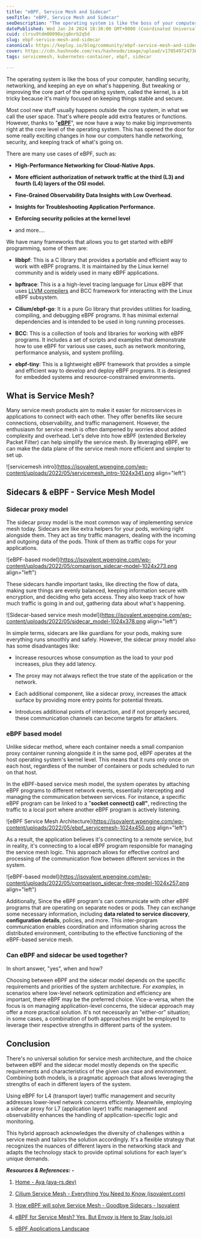 ```yaml
---
title: "eBPF, Service Mesh and Sidecar"
seoTitle: "eBPF, Service Mesh and Sidecar"
seoDescription: "The operating system is like the boss of your computer, handling security, networking, and keeping an eye on what's happening."
datePublished: Wed Jan 24 2024 18:30:00 GMT+0000 (Coordinated Universal Time)
cuid: clrsu9tdm00090ajq8nrb2q5d
slug: ebpf-service-mesh-and-sidecar
canonical: https://keploy.io/blog/community/ebpf-service-mesh-and-sidecar
cover: https://cdn.hashnode.com/res/hashnode/image/upload/v1705497247364/68117111-400b-4a29-b3dc-70627ff95c2b.png
tags: servicemesh, kubernetes-container, ebpf, sidecar

---
```


The operating system is like the boss of your computer, handling security, networking, and keeping an eye on what's happening. But tweaking or improving the core part of the operating system, called the kernel, is a bit tricky because it's mainly focused on keeping things stable and secure.

Most cool new stuff usually happens outside the core system, in what we call the user space. That's where people add extra features or functions. However, thanks to "[**eBPF**](http://ebpf.io)", we now have a way to make big improvements right at the core level of the operating system. This has opened the door for some really exciting changes in how our computers handle networking, security, and keeping track of what's going on.

There are many use cases of eBPF, such as:

* **High-Performance Networking for Cloud-Native Apps.**
    
* **More efficient authorization of network traffic at the third (L3) and fourth (L4) layers of the OSI model.**
    
* **Fine-Grained Observability Data Insights with Low Overhead.**
    
* **Insights for Troubleshooting Application Performance.**
    
* **Enforcing security policies at the kernel level**
    
* and more....
    

We have many frameworks that allows you to get started with eBPF programming, some of them are:

* **libbpf**: This is a C library that provides a portable and efficient way to work with eBPF programs. It is maintained by the Linux kernel community and is widely used in many eBPF applications.
    
* **bpftrace**: This is a a high-level tracing language for Linux eBPF that uses [LLVM compilers](https://en.wikipedia.org/wiki/LLVM) and BCC framework for interacting with the Linux eBPF subsystem.
    
* **Cilium/ebpf-go**: It is a pure Go library that provides utilities for loading, compiling, and debugging eBPF programs. It has minimal external dependencies and is intended to be used in long running processes.
    
* **BCC**: This is a collection of tools and libraries for working with eBPF programs. It includes a set of scripts and examples that demonstrate how to use eBPF for various use cases, such as network monitoring, performance analysis, and system profiling.
    
* **ebpf-tiny**: This is a lightweight eBPF framework that provides a simple and efficient way to develop and deploy eBPF programs. It is designed for embedded systems and resource-constrained environments.
    

## **What is Service Mesh?**

Many service mesh products aim to make it easier for microservices in applications to connect with each other. They offer benefits like secure connections, observability, and traffic management. However, the enthusiasm for service mesh is often dampened by worries about added complexity and overhead. Let's delve into how eBPF (extended Berkeley Packet Filter) can help simplify the service mesh. By leveraging eBPF, we can make the data plane of the service mesh more efficient and simpler to set up.

![servicemesh intro](https://isovalent.wpengine.com/wp-content/uploads/2022/05/servicemesh_intro-1024x341.png align="left")

## Sidecars & eBPF - Service Mesh Model

### **Sidecar proxy model**

The sidecar proxy model is the most common way of implementing service mesh today. Sidecars are like extra helpers for your pods, working right alongside them. They act as tiny traffic managers, dealing with the incoming and outgoing data of the pods. Think of them as traffic cops for your applications.

![eBPF-based model](https://isovalent.wpengine.com/wp-content/uploads/2022/05/comparison_sidecar-model-1024x273.png align="left")

These sidecars handle important tasks, like directing the flow of data, making sure things are evenly balanced, keeping information secure with encryption, and deciding who gets access. They also keep track of how much traffic is going in and out, gathering data about what's happening.

![Sidecar-based service mesh model](https://isovalent.wpengine.com/wp-content/uploads/2022/05/sidecar_model-1024x378.png align="left")

In simple terms, sidecars are like guardians for your pods, making sure everything runs smoothly and safely. However, the sidecar proxy model also has some disadvantages like:

* Increase resources whose consumption as the load to your pod increases, plus they add latency.
    
* The proxy may not always reflect the true state of the application or the network.
    
* Each additional component, like a sidecar proxy, increases the attack surface by providing more entry points for potential threats.
    
* Introduces additional points of interaction, and if not properly secured, these communication channels can become targets for attackers.
    

### **eBPF based model**

Unlike sidecar method, where each container needs a small companion proxy container running alongside it in the same pod, eBPF operates at the host operating system's kernel level. This means that it runs only once on each host, regardless of the number of containers or pods scheduled to run on that host.

In the eBPF-based service mesh model, the system operates by attaching eBPF programs to different network events, essentially intercepting and managing the communication between services. For instance, a specific eBPF program can be linked to a "**socket connect() call"**, redirecting the traffic to a local port where another eBPF program is actively listening.

![eBPF Service Mesh Architecture](https://isovalent.wpengine.com/wp-content/uploads/2022/05/ebpf_servicemesh-1024x450.png align="left")

As a result, the application believes it's connecting to a remote service, but in reality, it's connecting to a local eBPF program responsible for managing the service mesh logic. This approach allows for effective control and processing of the communication flow between different services in the system.

![eBPF-based model](https://isovalent.wpengine.com/wp-content/uploads/2022/05/comparison_sidecar-free-model-1024x257.png align="left")

Additionally, Since the eBPF program's can communicate with other eBPF programs that are operating on separate nodes or pods. They can exchange some necessary information, including **data related to service discovery**, **configuration details**, policies, and more. This inter-program communication enables coordination and information sharing across the distributed environment, contributing to the effective functioning of the eBPF-based service mesh.

### Can eBPF and sidecar be used together?

In short answer, "yes", when and how?

Choosing between eBPF and the sidecar model depends on the specific requirements and priorities of the system architecture. *For examples,* in scenarios where low-level network optimization and efficiency are important, there eBPF may be the preferred choice. Vice-a-versa, when the focus is on managing application-level concerns, the sidecar approach may offer a more practical solution. It's not necessarily an "either-or" situation; in some cases, a combination of both approaches might be employed to leverage their respective strengths in different parts of the system.

## Conclusion

There's no universal solution for service mesh architecture, and the choice between eBPF and the sidecar model mostly depends on the specific requirements and characteristics of the given use case and environment. Combining both models, is a pragmatic approach that allows leveraging the strengths of each in different layers of the system.

Using eBPF for L4 (transport layer) traffic management and security addresses lower-level network concerns efficiently. Meanwhile, employing a sidecar proxy for L7 (application layer) traffic management and observability enhances the handling of application-specific logic and monitoring.

This hybrid approach acknowledges the diversity of challenges within a service mesh and tailors the solution accordingly. It's a flexible strategy that recognizes the nuances of different layers in the networking stack and adapts the technology stack to provide optimal solutions for each layer's unique demands.

***Resources & References: -***

1. [Home - Aya (aya-rs.dev)](https://aya-rs.dev/)
    
2. [Cilium Service Mesh - Everything You Need to Know (isovalent.com)](https://isovalent.com/blog/post/cilium-service-mesh/)
    
3. [How eBPF will solve Service Mesh - Goodbye Sidecars - Isovalent](https://isovalent.com/blog/post/2021-12-08-ebpf-servicemesh/)
    
4. [eBPF for Service Mesh? Yes, But Envoy is Here to Stay (solo.io)](https://www.solo.io/blog/ebpf-for-service-mesh/)
    
5. [eBPF Applications Landscape](https://ebpf.io/applications/)